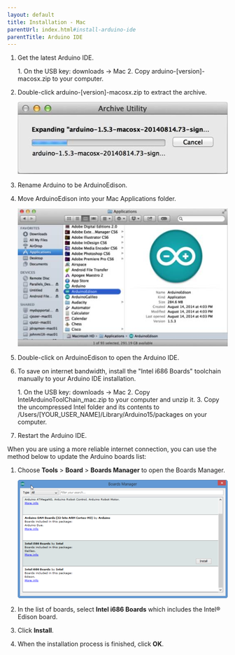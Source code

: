 ```yaml
---
layout: default
title: Installation - Mac
parentUrl: index.html#install-arduino-ide
parentTitle: Arduino IDE
---
```


1. Get the latest Arduino IDE.

    <div class="callout goto" markdown="1">
    1. On the USB key: <span class="icon folder">downloads</span> → <span class="icon folder">Mac</span>
    2. Copy <span class="icon file">arduino-[version]-macosx.zip</span> to your computer.
    </div>

2. Double-click <span class="icon file">arduino-[version]-macosx.zip</span> to extract the archive. 
  
    ![Extracting Arduino IDE](images/macOSXExtract.png)

3. Rename <span class="icon file">Arduino</span> to be <span class="icon file">ArduinoEdison</span>.

4. Move <span class="icon file">ArduinoEdison</span> into your Mac <span class="icon folder">Applications</span> folder. 
  
    ![Macintosh Arduino IDE](images/MacApp.png)

4. Double-click on <span class="icon file">ArduinoEdison</span> to open the Arduino IDE.

6. To save on internet bandwidth, install the "Intel i686 Boards" toolchain manually to your Arduino IDE installation.

    <div class="callout goto" markdown="1">
    1. On the USB key: <span class="icon folder">downloads</span> → <span class="icon folder">Mac</span>
    2. Copy <span class="icon file">IntelArduinoToolChain_mac.zip</span> to your computer and unzip it.
    3. Copy the uncompressed <span class="icon folder">Intel</span> folder and its contents to <span class="icon folder">/Users/[YOUR_USER_NAME]/Library/Arduino15/packages</span> on your computer.
    </div>

7. Restart the Arduino IDE.

<div class="callout info" markdown="1">
When you are using a more reliable internet connection, you can use the method below to update the Arduino boards list:

1. Choose **Tools** > **Board** > **Boards Manager** to open the Boards Manager.
  
    ![Boards Manager - Windows](images/boardman-mac.png)

2. In the list of boards, select **Intel i686 Boards** which includes the Intel® Edison board.

3. Click **Install**.

4. When the installation process is finished, click **OK**.
</div>
